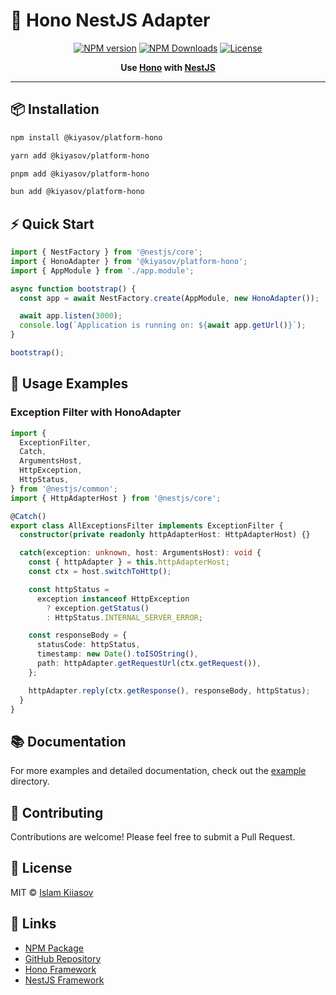 # 🚀 Hono NestJS Adapter

<div align="center">

[![NPM version](https://img.shields.io/npm/v/@kiyasov/platform-hono.svg?style=flat-square)](https://www.npmjs.com/package/@kiyasov/platform-hono)
[![NPM Downloads](https://img.shields.io/npm/dm/@kiyasov/platform-hono.svg?style=flat-square)](https://www.npmjs.com/package/@kiyasov/platform-hono)
[![License](https://img.shields.io/npm/l/@kiyasov/platform-hono.svg?style=flat-square)](https://github.com/kiyasov/platform-hono/blob/main/LICENSE)

**Use [Hono](https://hono.dev/) with [NestJS](https://nestjs.com/)**

</div>

---

## 📦 Installation

```bash
npm install @kiyasov/platform-hono
```

```bash
yarn add @kiyasov/platform-hono
```

```bash
pnpm add @kiyasov/platform-hono
```

```bash
bun add @kiyasov/platform-hono
```

## ⚡ Quick Start

```typescript
import { NestFactory } from '@nestjs/core';
import { HonoAdapter } from '@kiyasov/platform-hono';
import { AppModule } from './app.module';

async function bootstrap() {
  const app = await NestFactory.create(AppModule, new HonoAdapter());

  await app.listen(3000);
  console.log(`Application is running on: ${await app.getUrl()}`);
}

bootstrap();
```

## 🎯 Usage Examples

### Exception Filter with HonoAdapter

```typescript
import {
  ExceptionFilter,
  Catch,
  ArgumentsHost,
  HttpException,
  HttpStatus,
} from '@nestjs/common';
import { HttpAdapterHost } from '@nestjs/core';

@Catch()
export class AllExceptionsFilter implements ExceptionFilter {
  constructor(private readonly httpAdapterHost: HttpAdapterHost) {}

  catch(exception: unknown, host: ArgumentsHost): void {
    const { httpAdapter } = this.httpAdapterHost;
    const ctx = host.switchToHttp();

    const httpStatus =
      exception instanceof HttpException
        ? exception.getStatus()
        : HttpStatus.INTERNAL_SERVER_ERROR;

    const responseBody = {
      statusCode: httpStatus,
      timestamp: new Date().toISOString(),
      path: httpAdapter.getRequestUrl(ctx.getRequest()),
    };

    httpAdapter.reply(ctx.getResponse(), responseBody, httpStatus);
  }
}
```

## 📚 Documentation

For more examples and detailed documentation, check out the [example](./example) directory.

## 🤝 Contributing

Contributions are welcome! Please feel free to submit a Pull Request.

## 📄 License

MIT © [Islam Kiiasov](https://github.com/kiyasov)

## 🔗 Links

- [NPM Package](https://www.npmjs.com/package/@kiyasov/platform-hono)
- [GitHub Repository](https://github.com/kiyasov/platform-hono)
- [Hono Framework](https://hono.dev/)
- [NestJS Framework](https://nestjs.com/)
